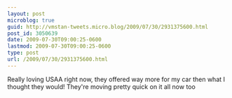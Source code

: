 ```yaml
---
layout: post
microblog: true
guid: http://vmstan-tweets.micro.blog/2009/07/30/2931375600.html
post_id: 3050639
date: 2009-07-30T09:00:25-0600
lastmod: 2009-07-30T09:00:25-0600
type: post
url: /2009/07/30/2931375600.html
---
```

Really loving USAA right now, they offered way more for my car then what I thought they would! They're moving pretty quick on it all now too
